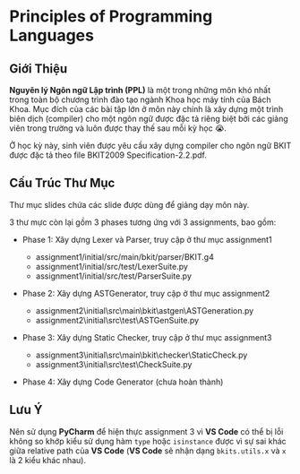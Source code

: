 # Principles of Programming Languages

## Giới Thiệu

**Nguyên lý Ngôn ngữ Lập trình (PPL)** là một trong những môn khó nhất trong toàn bộ chương trình đào tạo ngành Khoa học máy tính của Bách Khoa. Mục đích của các bài tập lớn ở môn này chính là xây dựng một trình biên dịch (compiler) cho một ngôn ngữ được đặc tả riêng biệt bởi các giảng viên trong trường và luôn được thay thế sau mỗi kỳ học 😭.

Ở học kỳ này, sinh viên được yêu cầu xây dựng compiler cho ngôn ngữ BKIT được đặc tả theo file BKIT2009 Specification-2.2.pdf.

## Cấu Trúc Thư Mục

Thư mục slides chứa các slide được dùng để giảng dạy môn này.

3 thư mực còn lại gồm 3 phases tương ứng với 3 assignments, bao gồm:

- Phase 1: Xây dựng Lexer và Parser, truy cập ở thư mục assignment1
    - assignment1/initial/src/main/bkit/parser/BKIT.g4
    - assignment1/initial/src/test/LexerSuite.py
    - assignment1/initial/src/test/ParserSuite.py
    
- Phase 2: Xây dựng ASTGenerator, truy cập ở thư mục assignment2
    - assignment2\initial\src\main\bkit\astgen\ASTGeneration.py
    - assignment2\initial\src\test\ASTGenSuite.py
    
- Phase 3: Xây dựng Static Checker, truy cập ở thư mục assignment3
    - assignment3\initial\src\main\bkit\checker\StaticCheck.py
    - assignment3\initial\src\test\CheckSuite.py

- Phase 4: Xây dựng Code Generator (chưa hoàn thành)
## Lưu Ý

Nên sử dụng **PyCharm** để hiện thực assignment 3 vì **VS Code** có thể bị lỗi không so khớp kiểu sử dụng hàm `type` hoặc `isinstance` được vì sự sai khác giữa relative path của **VS Code** (**VS Code** sẽ nhận dạng `bkits.utils.x` và `x` là 2 kiểu khác nhau).
